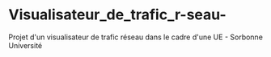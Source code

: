 # Visualisateur_de_trafic_r-seau-
Projet d'un visualisateur de trafic réseau dans le cadre d'une UE - Sorbonne Université  

